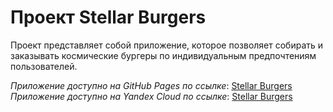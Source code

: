 # Проект Stellar Burgers

Проект представляет собой приложение, которое позволяет собирать и заказывать космические бургеры
по индивидуальным предпочтениям пользователей.

*Приложение доступно на GitHub Pages по ссылке*: [Stellar Burgers](https://zuevadarya.github.io/ya-react-burger/)
*Приложение доступно на Yandex Cloud по ссылке*: [Stellar Burgers](https://ya-react-burger.nomorepartiesco.ru/)
